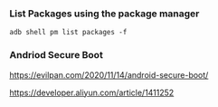 
### List Packages using the package manager
```
adb shell pm list packages -f
```
### Andriod Secure Boot
https://evilpan.com/2020/11/14/android-secure-boot/

https://developer.aliyun.com/article/1411252

